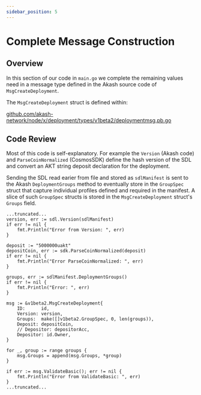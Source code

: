 ```yaml
---
sidebar_position: 5
---
```


# Complete Message Construction

## Overview

In this section of our code in `main.go` we complete the remaining values need in a message type defined in the Akash source code of `MsgCreateDeployment`.

The `MsgCreateDeployment` struct is defined within:

[github.com/akash-network/node/x/deployment/types/v1beta2/deploymentmsg.pb.go](https://github.com/akash-network/node/blob/52d5ee5caa2c6e5a5e59893d903d22fe450d6045/x/deployment/types/v1beta2/deploymentmsg.pb.go#L28)

## Code Review

Most of this code is self-explanatory. For example the `Version` (Akash code) and `ParseCoinNormalized` (CosmosSDK) define the hash version of the SDL and convert an AKT string deposit declaration for the deployment.

Sending the SDL read earier from file and stored as `sdlManifest` is sent to the Akash `DeploymentGroups` method to eventually store in the `GroupSpec` struct that capture individual profiles defined and required in the manifest.  A slice of such `GroupSpec` structs is stored in the `MsgCreateDeployment` struct's `Groups` field.

```
...truncated...
version, err := sdl.Version(sdlManifest)
if err != nil {
	fmt.Println("Error from Version: ", err)
}

deposit := "5000000uakt"
depositCoin, err := sdk.ParseCoinNormalized(deposit)
if err != nil {
	fmt.Println("Error ParseCoinNormalized: ", err)
}

groups, err := sdlManifest.DeploymentGroups()
if err != nil {
	fmt.Println("Error: ", err)
}

msg := &v1beta2.MsgCreateDeployment{
	ID:      id,
	Version: version,
	Groups:  make([]v1beta2.GroupSpec, 0, len(groups)),
	Deposit: depositCoin,
	// Depositor: depositorAcc,
	Depositor: id.Owner,
}

for _, group := range groups {
	msg.Groups = append(msg.Groups, *group)
}

if err := msg.ValidateBasic(); err != nil {
	fmt.Println("Error from ValidateBasic: ", err)
}
...truncated...
```